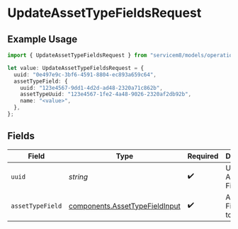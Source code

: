 # UpdateAssetTypeFieldsRequest

## Example Usage

```typescript
import { UpdateAssetTypeFieldsRequest } from "servicem8/models/operations";

let value: UpdateAssetTypeFieldsRequest = {
  uuid: "0e497e9c-3bf6-4591-8804-ec893a659c64",
  assetTypeField: {
    uuid: "123e4567-9dd1-4d2d-ad48-2320a71c862b",
    assetTypeUuid: "123e4567-1fe2-4a48-9026-2320af2db92b",
    name: "<value>",
  },
};
```

## Fields

| Field                                                                            | Type                                                                             | Required                                                                         | Description                                                                      |
| -------------------------------------------------------------------------------- | -------------------------------------------------------------------------------- | -------------------------------------------------------------------------------- | -------------------------------------------------------------------------------- |
| `uuid`                                                                           | *string*                                                                         | :heavy_check_mark:                                                               | UUID of the Asset Type Field                                                     |
| `assetTypeField`                                                                 | [components.AssetTypeFieldInput](../../models/components/assettypefieldinput.md) | :heavy_check_mark:                                                               | Asset Type Field fields to update                                                |
